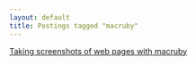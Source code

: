 ```yaml
---
layout: default
title: Postings tagged "macruby"
---
```

[Taking screenshots of web pages with macruby](http://janesconference.github.com/KievII//2009/11/taking-screenshots-of-web-pages-with-macruby)<br />

